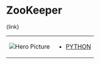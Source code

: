 # ZooKeeper 

{link}
<table>
<tr>
<td>

![Hero Picture](hero.png?raw=true "Hero Picture")

</td>
<td>
<ul>
<li>

[PYTHON](ZooKeeper.py)

</li>
</td>
</tr>
<table>